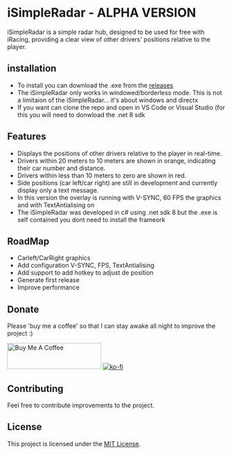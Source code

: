 # iSimpleRadar - ALPHA VERSION

iSimpleRadar is a simple radar hub, designed to be used for free with iRacing, providing a clear view of other drivers' positions relative to the player.
## installation
 - To install you can download the .exe from the [releases](https://github.com/marcoscavaleiro/iSimpleRadar/releases)
 - The iSimpleRadar only works in windowed/borderless mode. This is not a limitaion of the iSimpleRadar... it's about windows and directx
 - If you want can clone the repo and open in VS Code or Visual Studio (for this you will need to donwload the .net 8 sdk
## Features

- Displays the positions of other drivers relative to the player in real-time.
- Drivers within 20 meters to 10 meters are shown in orange, indicating their car number and distance.
- Drivers within less than 10 meters to zero are shown in red.
- Side positions (car left/car right) are still in development and currently display only a text message.
- In this version the overlay is running with V-SYNC, 60 FPS the graphics and with TextAntialising on
- The iSimpleRadar was developed in c# using .net sdk 8 but the .exe is self contained you dont need to install the frameork

## RoadMap
  - Carleft/CarRight graphics
  - Add configuration V-SYNC, FPS, TextAntialising 
  - Add support to add hotkey to adjust de position
  - Generate first release
  - Improve performance

## Donate
Please 'buy me a coffee' so that I can stay awake all night to improve the project :)

<a href="https://www.buymeacoffee.com/marcoscavaleiro" target="_blank"><img src="https://cdn.buymeacoffee.com/buttons/v2/default-yellow.png" alt="Buy Me A Coffee" style="height: 60px !important;width: 217px !important;" ></a>
[![ko-fi](https://ko-fi.com/img/githubbutton_sm.svg)](https://ko-fi.com/M4M6WV05V)
## Contributing

Feel free to contribute improvements to the project. 

## License

This project is licensed under the [MIT License](https://raw.githubusercontent.com/marcoscavaleiro/iSimpleRadar/master/LICENSE.txt?token=GHSAT0AAAAAACOREQOWJVTN7UIZEGLVU466ZQ2FFGQ).
